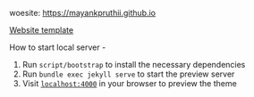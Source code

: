 woesite: https://mayankpruthii.github.io

[Website template](https://github.com/pages-themes/hacker/blob/master/_layouts/default.html)

How to start local server -
1. Run `script/bootstrap` to install the necessary dependencies
2. Run `bundle exec jekyll serve` to start the preview server
3. Visit [`localhost:4000`](http://localhost:4000) in your browser to preview the theme
